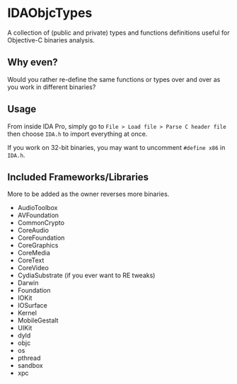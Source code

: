 # IDAObjcTypes
A collection of (public and private) types and functions definitions useful for Objective-C binaries analysis.

## Why even?
Would you rather re-define the same functions or types over and over as you work in different binaries?

## Usage
From inside IDA Pro, simply go to `File > Load file > Parse C header file` then choose `IDA.h` to import everything at once.

If you work on 32-bit binaries, you may want to uncomment `#define x86` in `IDA.h`.

## Included Frameworks/Libraries
More to be added as the owner reverses more binaries.
- AudioToolbox
- AVFoundation
- CommonCrypto
- CoreAudio
- CoreFoundation
- CoreGraphics
- CoreMedia
- CoreText
- CoreVideo
- CydiaSubstrate (if you ever want to RE tweaks)
- Darwin
- Foundation
- IOKit
- IOSurface
- Kernel
- MobileGestalt
- UIKit
- dyld
- objc
- os
- pthread
- sandbox
- xpc